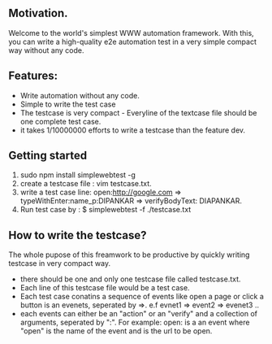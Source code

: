 ## Motivation.
Welcome to the world's simplest WWW automation framework.  With this, you can write a high-quality e2e automation test in a very simple compact way without any code. 

## Features:
* Write automation without any code.
* Simple to write the test case
* The testcase is very compact - Everyline of the textcase file should be one complete test case.
* it takes 1/10000000 efforts to write a testcase than the feature dev.

## Getting started
1. sudo npm install simplewebtest -g
2. create a testcase file : vim testcase.txt.
3. write a test case line: open:http://google.com => typeWithEnter:name_p:DIPANKAR => verifyBodyText: DIAPANKAR.
4. Run test case by : $ simplewebtest -f ./testcase.txt

## How to write the testcase?
The whole pupose of this freamwork to be productive by quickly writing testcase in very compact way. 
- there should be one and only one testcase file called testcase.txt. 
- Each line of this testcase file would be a test case. 
- Each test case conatins a sequence of events like open a page or click a button is an evenets, seperated by =>. e.f evnet1 => event2 => evenet3 ..
- each events can either be an "action" or an "verify" and a collection of arguments, seperated by ":". For example: open:<url> is a an event where "open" is the name of the event and <url> is the url to be open. 
